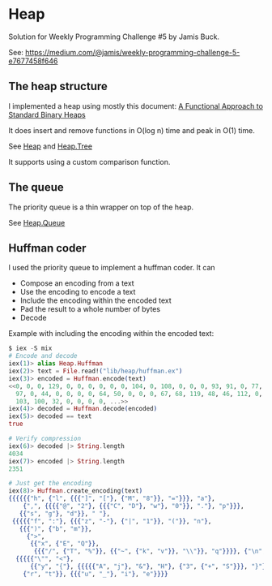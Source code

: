 # Heap

Solution for Weekly Programming Challenge #5 by Jamis Buck.

See: https://medium.com/@jamis/weekly-programming-challenge-5-e7677458f646

## The heap structure

I implemented a heap using mostly this document:
[A Functional Approach to Standard Binary Heaps](http://arxiv.org/abs/1312.4666)

It does insert and remove functions in O(log n) time and peak in O(1)
time.

See [Heap](lib/heap.ex) and [Heap.Tree](lib/heap/tree.ex)

It supports using a custom comparison function.


## The queue

The priority queue is a thin wrapper on top of the heap.

See [Heap.Queue](lib/heap/queue.ex)


## Huffman coder

I used the priority queue to implement a huffman coder. It can

* Compose an encoding from a text
* Use the encoding to encode a text
* Include the encoding within the encoded text
* Pad the result to a whole number of bytes
* Decode

Example with including the encoding within the encoded text:

```elixir
$ iex -S mix
# Encode and decode
iex(1)> alias Heap.Huffman
iex(2)> text = File.read!("lib/heap/huffman.ex")
iex(3)> encoded = Huffman.encode(text)
<<0, 0, 0, 129, 0, 0, 0, 0, 0, 0, 104, 0, 108, 0, 0, 0, 93, 91, 0, 77, 56, 61,
  97, 0, 44, 0, 0, 0, 0, 64, 50, 0, 0, 0, 67, 68, 119, 48, 46, 112, 0, 0, 115,
  103, 100, 32, 0, 0, 0, 0, ...>>
iex(4)> decoded = Huffman.decode(encoded)
iex(5)> decoded == text
true

# Verify compression
iex(6)> decoded |> String.length
4034
iex(7)> encoded |> String.length
2351

# Just get the encoding
iex(8)> Huffman.create_encoding(text)
{{{{{{"h", {"l", {{{"]", "["}, {"M", "8"}}, "="}}}, "a"},
    {",", {{{{"@", "2"}, {{{"C", "D"}, "w"}, "0"}}, "."}, "p"}}},
   {{"s", "g"}, "d"}}, " "},
 {{{{{"f", ":"}, {{{"z", "-"}, {"|", "1"}}, "("}}, "n"},
   {{{")", {"b", "m"}},
     {">",
      {{"x", {"E", "Q"}},
       {{{"/", {"T", "%"}}, {{"~", {"k", "v"}}, "\\"}}, "q"}}}}, {"\n", "o"}}},
  {{{{{"\"", "<"},
      {{"y", "{"}, {{{{{"A", "j"}, "&"}, "H"}, {"3", {"+", "S"}}}, "}"}}}, "c"},
    {"r", "t"}}, {{{"u", "_"}, "i"}, "e"}}}}
```
